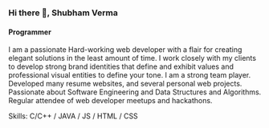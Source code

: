 ### Hi there 👋, Shubham Verma
#### Programmer
I am a passionate Hard-working web developer with a flair for
creating elegant solutions in the least amount of time. I work
closely with my clients to develop strong brand identities that
define and exhibit values and professional visual entities to
define your tone. I am a strong team player. Developed many
resume websites, and several personal web projects. Passionate
about Software Engineering and Data Structures and
Algorithms. Regular attendee of web developer meetups and
hackathons.

Skills: C/C++ / JAVA / JS / HTML / CSS
